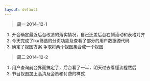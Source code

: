 ```yaml
---
layout: default
---
```


>**周一 2014-12-1**

1. 开会确定最近后台改造的落实情况，自己还差后台右侧滚动和表格对齐
2. 今天完成了iku筛选的分页功能及查看了部分的用户数据源代码
3. 确定了视图方案 争取将两个视图集合成一个视图



>**周二 2014-12-2**

1. 用户查询前台界面搞定了，后台看了一半，明天过去看懂流程然后
2. 节目视图加上高清及会员和付费的样式

